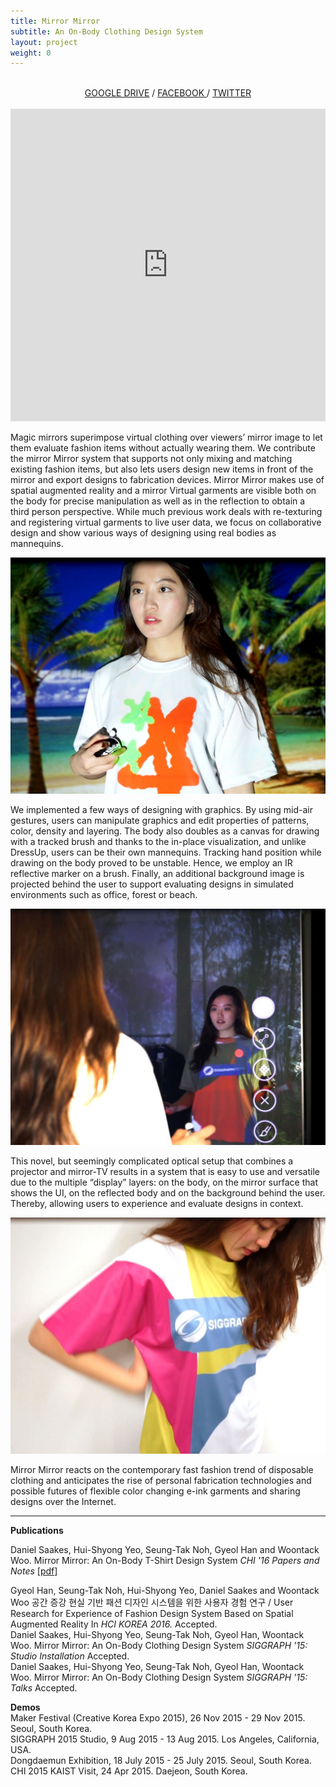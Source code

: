 ```yaml
---
title: Mirror Mirror
subtitle: An On-Body Clothing Design System
layout: project
weight: 0
---
```


<div style =" text-align:center"><br/>
<a href = "https://drive.google.com/folderview?id=0B8TzO2tMjoHGbFVmQ2Y3VF8ySms&usp=sharing#grid">GOOGLE DRIVE</a>   /
<a href = "https://www.facebook.com/mirror.kaist?ref=bookmarks">FACEBOOK  </a>    /
<a href = "https://twitter.com/Mirror_Kaist">TWITTER  </a>
</div><br/>


<div class = "videoWrapper"><iframe src="https://player.vimeo.com/video/164654370" width="100%" height="500" frameborder="0" webkitallowfullscreen mozallowfullscreen allowfullscreen></iframe></div>
<!--<div class = "videoWrapper"><iframe width = "560" height = "315" src = "https://www.youtube.com/embed/ZI5mod9MCh4" frameborder = "0" allowfullscreen></iframe></div><br>-->

Magic mirrors superimpose virtual clothing over viewers’ mirror image to let them evaluate fashion items without actually wearing them. We contribute the mirror Mirror system that supports not only mixing and matching existing fashion items, but also lets users design new items in front of the mirror and export designs to fabrication devices. Mirror Mirror makes use of spatial augmented reality and a mirror Virtual garments are visible both on the body for precise manipulation as well as in the reflection to obtain a third person perspective. While much previous work deals with re-texturing and registering virtual garments to live user data, we focus on collaborative design and show various ways of designing using real bodies as mannequins.

![](<img/mirror3.jpg>)


We implemented a few ways of designing with graphics. By using mid-air gestures, users can manipulate graphics and edit properties of patterns, color, density and layering. The body also doubles as a canvas for drawing with a tracked brush and thanks to the in-place visualization, and unlike DressUp, users can be their own mannequins. Tracking hand position while drawing on the body proved to be unstable. Hence, we employ an IR reflective marker on a brush. Finally, an additional background image is projected behind the user to support evaluating designs in simulated environments such as office, forest or beach.


![](<img/mirror1.jpg>)

This novel, but seemingly complicated optical setup that combines a projector and mirror-TV results in a system that is easy to use and versatile due to the multiple “display” layers: on the body, on the mirror surface that shows the UI, on the reflected body and on the background behind the user. Thereby, allowing users to experience and evaluate designs in context.

![](<img/mirror2.jpg>)

Mirror Mirror reacts on the contemporary fast fashion trend of disposable clothing and anticipates the rise of personal fabrication technologies and possible futures of flexible color changing e-ink garments and sharing designs over the Internet.

<hr>

**Publications**   

Daniel Saakes, Hui-Shyong Yeo, Seung-Tak Noh, Gyeol Han and Woontack Woo. Mirror Mirror: An On-Body T-Shirt Design System</a> <i>CHI '16 Papers and Notes</i> [<a href="/Publications/files/2016_mirror.pdf">pdf</a>]


Gyeol Han, Seung-Tak Noh, Hui-Shyong Yeo, Daniel Saakes and Woontack Woo 공간 증강 현실 기반 패션 디자인 시스템을 위한 사용자 경험 연구 / User Research for Experience of Fashion Design System Based on Spatial Augmented Reality In<i> HCI KOREA 2016.</i> Accepted.<br>
Daniel Saakes, Hui-Shyong Yeo, Seung-Tak Noh, Gyeol Han, Woontack Woo. Mirror Mirror: An On-Body Clothing Design System <i>SIGGRAPH '15: Studio Installation</i> Accepted.<br>
Daniel Saakes, Hui-Shyong Yeo, Seung-Tak Noh, Gyeol Han, Woontack Woo. Mirror Mirror: An On-Body Clothing Design System <i>SIGGRAPH '15: Talks</i> Accepted.

**Demos**   
Maker Festival (Creative Korea Expo 2015), 26 Nov 2015 - 29 Nov 2015. Seoul, South Korea.<br>
SIGGRAPH 2015 Studio, 9 Aug 2015 - 13 Aug 2015. Los Angeles, California, USA.<br>
Dongdaemun Exhibition, 18 July 2015 - 25 July 2015. Seoul, South Korea.<br>
CHI 2015 KAIST Visit, 24 Apr 2015. Daejeon, South Korea.
